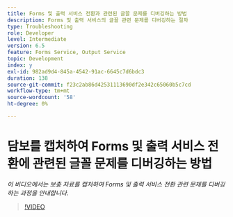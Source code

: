 ```yaml
---
title: Forms 및 출력 서비스 전환과 관련된 글꼴 문제를 디버깅하는 방법
description: Forms 및 출력 서비스의 글꼴 관련 문제를 디버깅하는 절차
type: Troubleshooting
role: Developer
level: Intermediate
version: 6.5
feature: Forms Service, Output Service
topic: Development
index: y
exl-id: 982ad9d4-845a-4542-91ac-6645c7d6bdc3
duration: 138
source-git-commit: f23c2ab86d42531113690df2e342c65060b5c7cd
workflow-type: tm+mt
source-wordcount: '58'
ht-degree: 0%

---
```


# 담보를 캡처하여 Forms 및 출력 서비스 전환에 관련된 글꼴 문제를 디버깅하는 방법

*이 비디오에서는 보충 자료를 캡처하여 Forms 및 출력 서비스 전환 관련 문제를 디버깅하는 과정을 안내합니다.*

>[!VIDEO](https://video.tv.adobe.com/v/335487?quality=12&learn=on)
